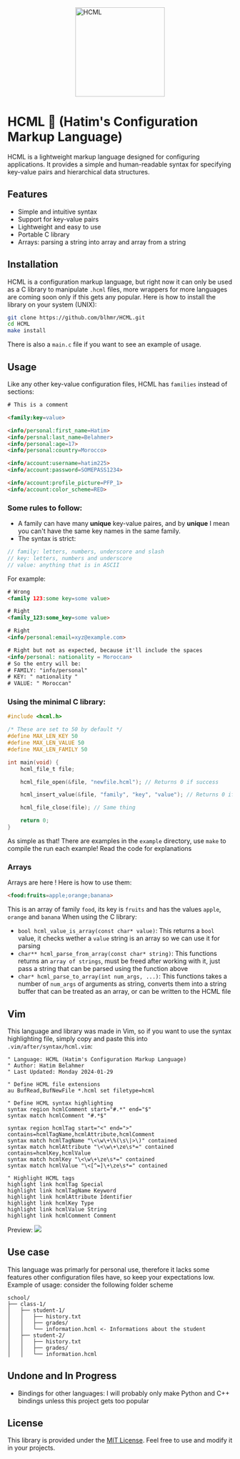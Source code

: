 <img src="https://cdn.discordapp.com/attachments/1043106668839456860/1209171188237082654/303505010-2f3b85ac-f566-46a8-9ad0-939b42ee60b7.png?ex=65e5f36c&is=65d37e6c&hm=6509cef9ac6ca1128e90cb3a9fbf483d566cc9aadcdd83e43b0ff2acb5a10494&" alt="HCML" style="display: block; margin: 0 auto; width: 200px; height: 200px;">

# HCML 📎 (Hatim's Configuration Markup Language)

HCML is a lightweight markup language designed for configuring applications. It provides a simple and human-readable syntax for specifying key-value pairs and hierarchical data structures.

## Features

- Simple and intuitive syntax
- Support for key-value pairs
- Lightweight and easy to use
- Portable C library
- Arrays: parsing a string into array and array from a string

## 

## Installation

HCML is a configuration markup language, but right now it can only be used as a C library to manipulate `.hcml` files, more wrappers for more languages are coming soon only if this gets any popular. Here is how to install the library on your system (UNIX):

```bash
git clone https://github.com/blhmr/HCML.git
cd HCML
make install
```
There is also a `main.c` file if you want to see an example of usage.

## Usage

Like any other key-value configuration files, HCML has `families` instead of sections:

```html
# This is a comment

<family:key=value>

<info/personal:first_name=Hatim>
<info/persnal:last_name=Belahmer>
<info/personal:age=17>
<info/personal:country=Morocco>

<info/account:username=hatim225>
<info/account:password=SOMEPASS1234>

<info/account:profile_picture=PFP_1>
<info/account:color_scheme=RED>
```
### Some rules to follow:

- A family can have many **unique** key-value paires, and by **unique** I mean you can't have the same key names in the same family.
- The syntax is strict:
```c
// family: letters, numbers, underscore and slash
// key: letters, numbers and underscore
// value: anything that is in ASCII
```
For example:
```html
# Wrong
<family 123:some key=some value>

# Right
<family_123:some_key=some value>

# Right
<info/personal:email=xyz@example.com>

# Right but not as expected, because it'll include the spaces
<info/personal: nationality = Moroccan>
# So the entry will be:
# FAMILY: "info/personal"
# KEY: " nationality "
# VALUE: " Moroccan"
```

### Using the minimal C library:

```c
#include <hcml.h>

/* These are set to 50 by default */
#define MAX_LEN_KEY 50
#define MAX_LEN_VALUE 50
#define MAX_LEN_FAMILY 50

int main(void) {
    hcml_file_t file;

    hcml_file_open(&file, "newfile.hcml"); // Returns 0 if success

    hcml_insert_value(&file, "family", "key", "value"); // Returns 0 if success

    hcml_file_close(file); // Same thing

    return 0;
}
```

As simple as that!
There are examples in the `example` directory, use `make` to compile the run each example! Read the code for explanations

### Arrays

Arrays are here ! Here is how to use them:
```html
<food:fruits=apple;orange;banana>
```
This is an array of family `food`, its key is `fruits` and has the values `apple`, `orange` and `banana`
When using the C library:
- `bool hcml_value_is_array(const char* value)`: This returns a `bool` value, it checks wether a `value` string is an array so we can use it for parsing
- `char** hcml_parse_from_array(const char* string)`: This functions returns an `array of strings`, must be freed after working with it, just pass a string that can be parsed using the function above
- `char* hcml_parse_to_array(int num_args, ...)`: This functions takes a number of `num_args` of arguments as string, converts them into a string buffer that can be treated as an array, or can be written to the HCML file

## Vim

This language and library was made in Vim, so if you want to use the syntax highlighting file, simply copy and paste this into `.vim/after/syntax/hcml.vim`:

```vim
" Language: HCML (Hatim's Configuration Markup Language)
" Author: Hatim Belahmer
" Last Updated: Monday 2024-01-29

" Define HCML file extensions
au BufRead,BufNewFile *.hcml set filetype=hcml

" Define HCML syntax highlighting
syntax region hcmlComment start="#.*" end="$"
syntax match hcmlComment "#.*$"

syntax region hcmlTag start="<" end=">" contains=hcmlTagName,hcmlAttribute,hcmlComment
syntax match hcmlTagName "\<\w\+\%(\s\|>\)" contained
syntax match hcmlAttribute "\<\w\+\ze\s*=" contained contains=hcmlKey,hcmlValue
syntax match hcmlKey "\<\w\+\ze\s*=" contained
syntax match hcmlValue "\<[^=]\+\ze\s*=" contained

" Highlight HCML tags
highlight link hcmlTag Special
highlight link hcmlTagName Keyword
highlight link hcmlAttribute Identifier
highlight link hcmlKey Type
highlight link hcmlValue String
highlight link hcmlComment Comment
```
Preview:
<img src="https://cdn.discordapp.com/attachments/1043106668839456860/1209171773975953529/Mon_Feb_19_051207_PM_01_2024.png?ex=65e5f3f8&is=65d37ef8&hm=8e2122cb9dfe95646b01edff90f9545c10fbf328bfa723cb081aa6c63d5f739d&">

## Use case

This language was primarly for personal use, therefore it lacks some features other configuration files have, so keep your expectations low.
Example of usage: consider the following folder scheme

```
school/
├── class-1/
│   ├── student-1/
│   │   ├── history.txt
│   │   ├── grades/
│   │   └── information.hcml <- Informations about the student
│   ├── student-2/
│   │   ├── history.txt
│   │   ├── grades/
│   │   └── information.hcml
```

## Undone and In Progress

- Bindings for other languages: I will probably only make Python and C++ bindings unless this project gets too popular

## License

This library is provided under the [MIT License](LICENSE). Feel free to use and modify it in your projects.
